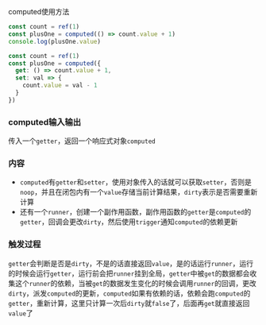 computed使用方法
```js
const count = ref(1)
const plusOne = computed(() => count.value + 1)
console.log(plusOne.value)
```
```js
const count = ref(1)
const plusOne = computed({
  get: () => count.value + 1, 
  set: val => { 
    count.value = val - 1 
  } 
})
```
### computed输入输出
传入一个`getter`，返回一个响应式对象`computed`
### 内容
- `computed`有`getter`和`setter`，使用对象传入的话就可以获取`setter`，否则是`noop`，并且在闭包内有一个`value`存储当前计算结果，`dirty`表示是否需要重新计算
- 还有一个`runner`，创建一个副作用函数，副作用函数的`getter`是`computed`的`getter`，回调会更改`dirty`，然后使用`trigger`通知`computed`的依赖更新
### 触发过程
`getter`会判断是否是`dirty`，不是的话直接返回`value`，是的话运行`runner`，运行的时候会运行`getter`，运行前会把`runner`挂到全局，`getter`中被`get`的数据都会收集这个`runner`的依赖，当被`get`的数据发生变化的时候会调用`runner`的回调，更改`dirty`，派发`computed`的更新，`computed`如果有依赖的话，依赖会跑`computed`的`getter`，重新计算，这里只计算一次后`dirty`就`false`了，后面再`get`就直接返回`value`了



